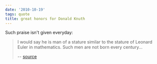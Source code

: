 ```yaml
---
date: '2010-10-19'
tags: quote
title: great honors for Donald Knuth
---
```


Such praise isn\'t given everyday:

> I would say he is man of a stature similar to the stature of Leonard
> Euler in mathematics. Such men are not born every century\...
>
> \-- [source]

  [source]: http://www.softpanorama.org/People/Knuth/index.shtml
